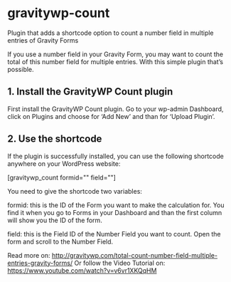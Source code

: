 # gravitywp-count
Plugin that adds a shortcode option to count a number field in multiple entries of Gravity Forms

If you use a number field in your Gravity Form, you may want to count the total of this number field for multiple entries. With this simple plugin that’s possible.

<h2>1. Install the GravityWP Count plugin</h2>

First install the GravityWP Count plugin. Go to your wp-admin Dashboard, click on Plugins and choose for ‘Add New’  and than for ‘Upload Plugin’.

<h2>2. Use the shortcode</h2>

If the plugin is successfully installed, you can use the following shortcode anywhere on your WordPress website:

[gravitywp_count formid="" field=""]

You need to give the shortcode two variables:

formid: this is the ID of the Form you want to make the calculation for. You find it when you go to Forms in your Dashboard and than the first column will show you the ID of the form.

field: this is the Field ID of the Number Field you want to count. Open the form and scroll to the Number Field.

Read more on: http://gravitywp.com/total-count-number-field-multiple-entries-gravity-forms/
Or follow the Video Tutorial on: https://www.youtube.com/watch?v=v6vr1XKQqHM

